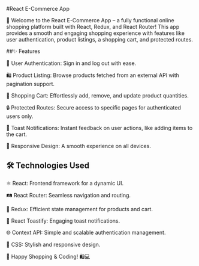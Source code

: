 #React E-Commerce App

🚀 Welcome to the React E-Commerce App – a fully functional online shopping platform built with React, Redux, and React Router! This app provides a smooth and engaging shopping experience with features like user authentication, product listings, a shopping cart, and protected routes.

##✨ Features

🔐 User Authentication: Sign in and log out with ease.

🛍 Product Listing: Browse products fetched from an external API with pagination support.

🛒 Shopping Cart: Effortlessly add, remove, and update product quantities.

🔒 Protected Routes: Secure access to specific pages for authenticated users only.

🎉 Toast Notifications: Instant feedback on user actions, like adding items to the cart.

📱 Responsive Design: A smooth experience on all devices.

## 🛠 Technologies Used

⚛️ React: Frontend framework for a dynamic UI.

🛤 React Router: Seamless navigation and routing.

🔄 Redux: Efficient state management for products and cart.

🔔 React Toastify: Engaging toast notifications.

🌐 Context API: Simple and scalable authentication management.

🎨 CSS: Stylish and responsive design.

🎉 Happy Shopping & Coding! 🛍💻
